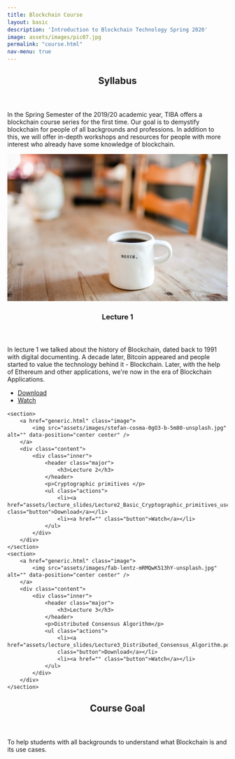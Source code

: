 ```yaml
---
title: Blockchain Course
layout: basic
description: 'Introduction to Blockchain Technology Spring 2020'
image: assets/images/pic07.jpg
permalink: "course.html"
nav-menu: true
---
```


<!-- Main -->
<div id="main">

<!-- One -->
<section id="one">
	<div class="inner">
		<header class="major">
			<h2>Syllabus</h2>
		</header>
		<p>In the Spring Semester of the 2019/20 academic year, TIBA offers a blockchain course series
for the first time. Our goal is to demystify blockchain for people of all backgrounds and
professions. In addition to this, we will offer in-depth workshops and resources for people with
more interest who already have some knowledge of blockchain.</p>
	</div>
</section>

<!-- Two -->
<section id="two" class="spotlights">
	<section>
		<a class="image">
			<img src="assets/images/danielle-macinnes-IuLgi9PWETU-unsplash.jpg" alt="" data-position="center center" />
		</a>
		<div class="content">
			<div class="inner">
				<header class="major">
					<h3>Lecture 1</h3>
				</header>
				<p>In lecture 1 we talked about the history of Blockchain, dated back to 1991 with digital documenting. A decade later, Bitcoin appeared and people started to value the technology behind it - Blockchain. Later, with the help of Ethereum and other applications, we're now in the era of Blockchain Applications. </p>
				<ul class="actions">
					<li><a href="assets/lecture_slides/TIBA-Intro_to_Blockchain_Spring_2020.pdf" class="button">Download</a></li>
					<li><a href="https://www.youtube.com/watch?v=VDwLIpG8ibI&yt:cc=on" class="button">Watch</a></li>
				</ul>
			</div>
		</div>
	</section>

	<section>
		<a href="generic.html" class="image">
			<img src="assets/images/stefan-cosma-0gO3-b-5m80-unsplash.jpg" alt="" data-position="center center" />
		</a>
		<div class="content">
			<div class="inner">
				<header class="major">
					<h3>Lecture 2</h3>
				</header>
				<p>Cryptographic primitives </p>
				<ul class="actions">
					<li><a href="assets/lecture_slides/Lecture2_Basic_Cryptographic_primitives_used_in_Blockchain.pdf" class="button">Download</a></li>
					<li><a href="" class="button">Watch</a></li>
				</ul>
			</div>
		</div>
	</section>
	<section>
		<a href="generic.html" class="image">
			<img src="assets/images/fab-lentz-mRMQwK513hY-unsplash.jpg" alt="" data-position="center center" />
		</a>
		<div class="content">
			<div class="inner">
				<header class="major">
					<h3>Lecture 3</h3>
				</header>
				<p>Distributed Consensus Algorithm</p>
				<ul class="actions">
					<li><a href="assets/lecture_slides/Lecture3_Distributed_Consensus_Algorithm.pdf"
					class="button">Download</a></li>
					<li><a href="" class="button">Watch</a></li>
				</ul>
			</div>
		</div>
	</section>
</section>

<!-- Three -->
<section id="three">
	<div class="inner">
		<header class="major">
			<h2>Course Goal</h2>
		</header>
		<p>To help students with all backgrounds to understand what Blockchain is and its use cases. </p>
		<!-- <ul class="actions">
			<li><a href="about_us.html" class="button next">Learn more</a></li>
		</ul> -->
	</div>
</section>

</div>
